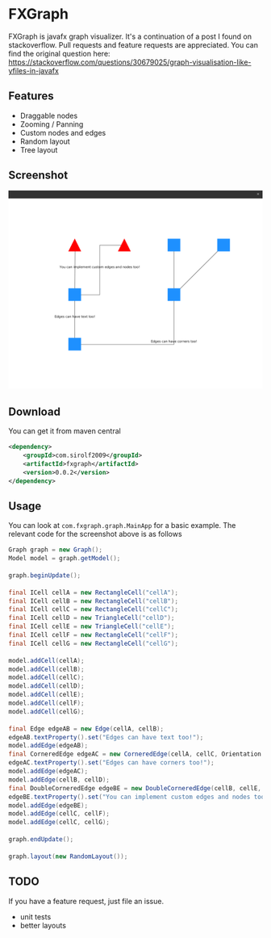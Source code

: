 # FXGraph

FXGraph is javafx graph visualizer. It's a continuation of a post I found on stackoverflow. Pull requests and feature requests are appreciated.
You can find the original question here: https://stackoverflow.com/questions/30679025/graph-visualisation-like-yfiles-in-javafx

## Features
 - Draggable nodes
 - Zooming / Panning
 - Custom nodes and edges
 - Random layout
 - Tree layout

## Screenshot
![Screenshot](screenshot.png)

## Download
You can get it from maven central
```xml
<dependency>
	<groupId>com.sirolf2009</groupId>
	<artifactId>fxgraph</artifactId>
	<version>0.0.2</version>
</dependency>
``` 

## Usage
You can look at ```com.fxgraph.graph.MainApp``` for a basic example. The relevant code for the screenshot above is as follows
```java
Graph graph = new Graph();
Model model = graph.getModel();

graph.beginUpdate();

final ICell cellA = new RectangleCell("cellA");
final ICell cellB = new RectangleCell("cellB");
final ICell cellC = new RectangleCell("cellC");
final ICell cellD = new TriangleCell("cellD");
final ICell cellE = new TriangleCell("cellE");
final ICell cellF = new RectangleCell("cellF");
final ICell cellG = new RectangleCell("cellG");

model.addCell(cellA);
model.addCell(cellB);
model.addCell(cellC);
model.addCell(cellD);
model.addCell(cellE);
model.addCell(cellF);
model.addCell(cellG);

final Edge edgeAB = new Edge(cellA, cellB);
edgeAB.textProperty().set("Edges can have text too!");
model.addEdge(edgeAB);
final CorneredEdge edgeAC = new CorneredEdge(cellA, cellC, Orientation.HORIZONTAL);
edgeAC.textProperty().set("Edges can have corners too!");
model.addEdge(edgeAC);
model.addEdge(cellB, cellD);
final DoubleCorneredEdge edgeBE = new DoubleCorneredEdge(cellB, cellE, Orientation.HORIZONTAL);
edgeBE.textProperty().set("You can implement custom edges and nodes too!");
model.addEdge(edgeBE);
model.addEdge(cellC, cellF);
model.addEdge(cellC, cellG);

graph.endUpdate();

graph.layout(new RandomLayout());
``` 

## TODO
If you have a feature request, just file an issue.
 - unit tests
 - better layouts